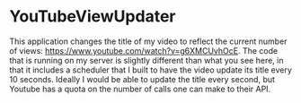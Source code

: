 # YouTubeViewUpdater
This application changes the title of my video to reflect the current number of views: https://www.youtube.com/watch?v=g6XMCUvhOcE. 
The code that is running on my server is slightly different than what you see here, in that it includes a scheduler that I built to have the video update its title every 10 seconds.
Ideally I would be able to update the title every second, but Youtube has a quota on the number of calls one can make to their API.
